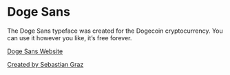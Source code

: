 # Doge Sans 

The Doge Sans typeface was created for the Dogecoin cryptocurrency. You can use it however you like, it’s free forever.

[Doge Sans Website](https://www.dogesans.com)

[Created by Sebastian Graz](https://www.graz.io)

